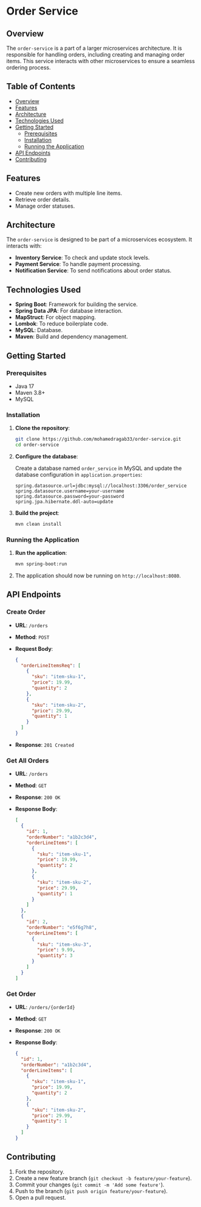 # Order Service

## Overview

The `order-service` is a part of a larger microservices architecture. It is responsible for handling orders, including creating and managing order items. This service interacts with other microservices to ensure a seamless ordering process.

## Table of Contents

- [Overview](#overview)
- [Features](#features)
- [Architecture](#architecture)
- [Technologies Used](#technologies-used)
- [Getting Started](#getting-started)
  - [Prerequisites](#prerequisites)
  - [Installation](#installation)
  - [Running the Application](#running-the-application)
- [API Endpoints](#api-endpoints)
- [Contributing](#contributing)


## Features

- Create new orders with multiple line items.
- Retrieve order details.
- Manage order statuses.

## Architecture

The `order-service` is designed to be part of a microservices ecosystem. It interacts with:

- **Inventory Service**: To check and update stock levels.
- **Payment Service**: To handle payment processing.
- **Notification Service**: To send notifications about order status.

## Technologies Used

- **Spring Boot**: Framework for building the service.
- **Spring Data JPA**: For database interaction.
- **MapStruct**: For object mapping.
- **Lombok**: To reduce boilerplate code.
- **MySQL**: Database.
- **Maven**: Build and dependency management.

## Getting Started

### Prerequisites

- Java 17
- Maven 3.8+
- MySQL

### Installation

1. **Clone the repository**:

    ```bash
    git clone https://github.com/mohamedragab33/order-service.git
    cd order-service
    ```

2. **Configure the database**:

    Create a database named `order_service` in MySQL and update the database configuration in `application.properties`:

    ```properties
    spring.datasource.url=jdbc:mysql://localhost:3306/order_service
    spring.datasource.username=your-username
    spring.datasource.password=your-password
    spring.jpa.hibernate.ddl-auto=update
    ```

3. **Build the project**:

    ```bash
    mvn clean install
    ```

### Running the Application

1. **Run the application**:

    ```bash
    mvn spring-boot:run
    ```

2. The application should now be running on `http://localhost:8080`.

## API Endpoints

### Create Order

- **URL**: `/orders`
- **Method**: `POST`
- **Request Body**:

    ```json
    {
      "orderLineItemsReq": [
        {
          "sku": "item-sku-1",
          "price": 19.99,
          "quantity": 2
        },
        {
          "sku": "item-sku-2",
          "price": 29.99,
          "quantity": 1
        }
      ]
    }
    ```

- **Response**: `201 Created`

### Get All Orders

- **URL**: `/orders`
- **Method**: `GET`
- **Response**: `200 OK`
- **Response Body**:

    ```json
    [
      {
        "id": 1,
        "orderNumber": "a1b2c3d4",
        "orderLineItems": [
          {
            "sku": "item-sku-1",
            "price": 19.99,
            "quantity": 2
          },
          {
            "sku": "item-sku-2",
            "price": 29.99,
            "quantity": 1
          }
        ]
      },
      {
        "id": 2,
        "orderNumber": "e5f6g7h8",
        "orderLineItems": [
          {
            "sku": "item-sku-3",
            "price": 9.99,
            "quantity": 3
          }
        ]
      }
    ]
    ```

### Get Order

- **URL**: `/orders/{orderId}`
- **Method**: `GET`
- **Response**: `200 OK`
- **Response Body**:

    ```json
    {
      "id": 1,
      "orderNumber": "a1b2c3d4",
      "orderLineItems": [
        {
          "sku": "item-sku-1",
          "price": 19.99,
          "quantity": 2
        },
        {
          "sku": "item-sku-2",
          "price": 29.99,
          "quantity": 1
        }
      ]
    }
    ```

## Contributing

1. Fork the repository.
2. Create a new feature branch (`git checkout -b feature/your-feature`).
3. Commit your changes (`git commit -m 'Add some feature'`).
4. Push to the branch (`git push origin feature/your-feature`).
5. Open a pull request.

